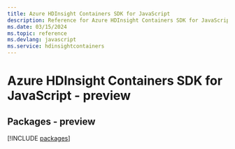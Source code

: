 ```yaml
---
title: Azure HDInsight Containers SDK for JavaScript
description: Reference for Azure HDInsight Containers SDK for JavaScript
ms.date: 03/15/2024
ms.topic: reference
ms.devlang: javascript
ms.service: hdinsightcontainers
---
```

# Azure HDInsight Containers SDK for JavaScript - preview
## Packages - preview
[!INCLUDE [packages](hdinsight-containers-index.md)]